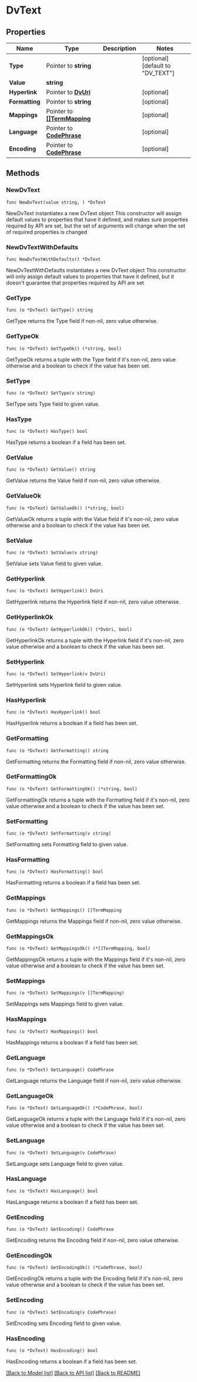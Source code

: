 # DvText

## Properties

Name | Type | Description | Notes
------------ | ------------- | ------------- | -------------
**Type** | Pointer to **string** |  | [optional] [default to "DV_TEXT"]
**Value** | **string** |  | 
**Hyperlink** | Pointer to [**DvUri**](DvUri.md) |  | [optional] 
**Formatting** | Pointer to **string** |  | [optional] 
**Mappings** | Pointer to [**[]TermMapping**](TermMapping.md) |  | [optional] 
**Language** | Pointer to [**CodePhrase**](CodePhrase.md) |  | [optional] 
**Encoding** | Pointer to [**CodePhrase**](CodePhrase.md) |  | [optional] 

## Methods

### NewDvText

`func NewDvText(value string, ) *DvText`

NewDvText instantiates a new DvText object
This constructor will assign default values to properties that have it defined,
and makes sure properties required by API are set, but the set of arguments
will change when the set of required properties is changed

### NewDvTextWithDefaults

`func NewDvTextWithDefaults() *DvText`

NewDvTextWithDefaults instantiates a new DvText object
This constructor will only assign default values to properties that have it defined,
but it doesn't guarantee that properties required by API are set

### GetType

`func (o *DvText) GetType() string`

GetType returns the Type field if non-nil, zero value otherwise.

### GetTypeOk

`func (o *DvText) GetTypeOk() (*string, bool)`

GetTypeOk returns a tuple with the Type field if it's non-nil, zero value otherwise
and a boolean to check if the value has been set.

### SetType

`func (o *DvText) SetType(v string)`

SetType sets Type field to given value.

### HasType

`func (o *DvText) HasType() bool`

HasType returns a boolean if a field has been set.

### GetValue

`func (o *DvText) GetValue() string`

GetValue returns the Value field if non-nil, zero value otherwise.

### GetValueOk

`func (o *DvText) GetValueOk() (*string, bool)`

GetValueOk returns a tuple with the Value field if it's non-nil, zero value otherwise
and a boolean to check if the value has been set.

### SetValue

`func (o *DvText) SetValue(v string)`

SetValue sets Value field to given value.


### GetHyperlink

`func (o *DvText) GetHyperlink() DvUri`

GetHyperlink returns the Hyperlink field if non-nil, zero value otherwise.

### GetHyperlinkOk

`func (o *DvText) GetHyperlinkOk() (*DvUri, bool)`

GetHyperlinkOk returns a tuple with the Hyperlink field if it's non-nil, zero value otherwise
and a boolean to check if the value has been set.

### SetHyperlink

`func (o *DvText) SetHyperlink(v DvUri)`

SetHyperlink sets Hyperlink field to given value.

### HasHyperlink

`func (o *DvText) HasHyperlink() bool`

HasHyperlink returns a boolean if a field has been set.

### GetFormatting

`func (o *DvText) GetFormatting() string`

GetFormatting returns the Formatting field if non-nil, zero value otherwise.

### GetFormattingOk

`func (o *DvText) GetFormattingOk() (*string, bool)`

GetFormattingOk returns a tuple with the Formatting field if it's non-nil, zero value otherwise
and a boolean to check if the value has been set.

### SetFormatting

`func (o *DvText) SetFormatting(v string)`

SetFormatting sets Formatting field to given value.

### HasFormatting

`func (o *DvText) HasFormatting() bool`

HasFormatting returns a boolean if a field has been set.

### GetMappings

`func (o *DvText) GetMappings() []TermMapping`

GetMappings returns the Mappings field if non-nil, zero value otherwise.

### GetMappingsOk

`func (o *DvText) GetMappingsOk() (*[]TermMapping, bool)`

GetMappingsOk returns a tuple with the Mappings field if it's non-nil, zero value otherwise
and a boolean to check if the value has been set.

### SetMappings

`func (o *DvText) SetMappings(v []TermMapping)`

SetMappings sets Mappings field to given value.

### HasMappings

`func (o *DvText) HasMappings() bool`

HasMappings returns a boolean if a field has been set.

### GetLanguage

`func (o *DvText) GetLanguage() CodePhrase`

GetLanguage returns the Language field if non-nil, zero value otherwise.

### GetLanguageOk

`func (o *DvText) GetLanguageOk() (*CodePhrase, bool)`

GetLanguageOk returns a tuple with the Language field if it's non-nil, zero value otherwise
and a boolean to check if the value has been set.

### SetLanguage

`func (o *DvText) SetLanguage(v CodePhrase)`

SetLanguage sets Language field to given value.

### HasLanguage

`func (o *DvText) HasLanguage() bool`

HasLanguage returns a boolean if a field has been set.

### GetEncoding

`func (o *DvText) GetEncoding() CodePhrase`

GetEncoding returns the Encoding field if non-nil, zero value otherwise.

### GetEncodingOk

`func (o *DvText) GetEncodingOk() (*CodePhrase, bool)`

GetEncodingOk returns a tuple with the Encoding field if it's non-nil, zero value otherwise
and a boolean to check if the value has been set.

### SetEncoding

`func (o *DvText) SetEncoding(v CodePhrase)`

SetEncoding sets Encoding field to given value.

### HasEncoding

`func (o *DvText) HasEncoding() bool`

HasEncoding returns a boolean if a field has been set.


[[Back to Model list]](../README.md#documentation-for-models) [[Back to API list]](../README.md#documentation-for-api-endpoints) [[Back to README]](../README.md)


